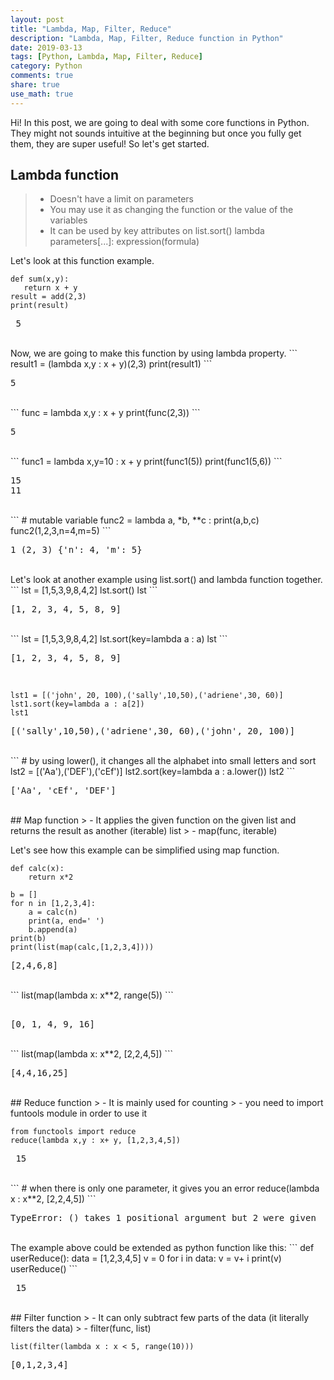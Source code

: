 ```yaml
---
layout: post
title: "Lambda, Map, Filter, Reduce"
description: "Lambda, Map, Filter, Reduce function in Python"
date: 2019-03-13
tags: [Python, Lambda, Map, Filter, Reduce]
category: Python
comments: true
share: true
use_math: true
---
```


Hi! In this post, we are going to deal with some core functions in Python. They might not sounds intuitive at the beginning but once you fully get them, they are super useful! So let's get started.

## Lambda function
> - Doesn't have a limit on parameters
> - You may use it as changing the function or the value of the variables
>  - It can be used by key attributes on list.sort()
>  lambda parameters[...]: expression(formula)

Let's look at this function example.
 ``` 
def sum(x,y):
	return x + y
result = add(2,3)
print(result)
 ```
<pre class="output">
 5 </pre>
<br>
Now, we are going to make this function by using lambda property.
```
result1 = (lambda x,y : x + y)(2,3)
print(result1)
```
<pre class="output">
5 </pre> 
<br>
```
func = lambda x,y : x + y
print(func(2,3))
```
<pre class="output">
5 </pre>
<br>
```
func1 = lambda x,y=10 : x + y
print(func1(5))
print(func1(5,6))
```
<pre class="output">
15
11 </pre>
<br>
```
# mutable variable
func2 = lambda a, *b, **c : print(a,b,c)
func2(1,2,3,n=4,m=5)
```
<pre class="output">
1 (2, 3) {'n': 4, 'm': 5} </pre>
<br>
Let's look at another example using list.sort() and lambda function together.
 ```
lst = [1,5,3,9,8,4,2]
lst.sort()
lst
```
<pre class="output">
[1, 2, 3, 4, 5, 8, 9] </pre>
<br>
```
lst = [1,5,3,9,8,4,2]
lst.sort(key=lambda a : a)
lst
```
<pre class="output">
[1, 2, 3, 4, 5, 8, 9] </pre>
<br>

```
lst1 = [('john', 20, 100),('sally',10,50),('adriene',30, 60)]
lst1.sort(key=lambda a : a[2])
lst1
```
<pre class="output">
[('sally',10,50),('adriene',30, 60),('john', 20, 100)] </pre>
<br>
```
# by using lower(), it changes all the alphabet into small letters and sort
lst2 = [('Aa'),('DEF'),('cEf')]
lst2.sort(key=lambda a : a.lower())
lst2
```
<pre class="output">
['Aa', 'cEf', 'DEF'] </pre>
<br>
## Map function
> - It applies the given function on the given list and returns the result as another (iterable) list
> - map(func, iterable)

Let's see how this example can be simplified using map function.
```
def calc(x):
	return x*2

b = []
for n in [1,2,3,4]:
	a = calc(n)
	print(a, end=' ')
	b.append(a)
print(b)
print(list(map(calc,[1,2,3,4])))
```
<pre class="output">
[2,4,6,8] </pre>
<br>
```
list(map(lambda x: x**2, range(5))
```
<pre class="output"> 
[0, 1, 4, 9, 16] </pre>
<br>
```
list(map(lambda x: x**2, [2,2,4,5])
```
<pre class="output">
[4,4,16,25] </pre>
<br>
## Reduce function
> - It is mainly used for counting
> - you need to import funtools module in order to use it

```
from functools import reduce
reduce(lambda x,y : x+ y, [1,2,3,4,5])
```
<pre class="output"> 15 </pre>
<br>
```
# when there is only one parameter, it gives you an error
reduce(lambda x : x**2, [2,2,4,5])
```
<pre class="output">
TypeError: <lambda>() takes 1 positional argument but 2 were given 
</pre>
<br>
The example above could be extended as python function like this:
```
def userReduce():
	data = [1,2,3,4,5]
	v = 0
	for i in data:
		v = v+ i
	print(v)
userReduce()
```
<pre class="output"> 15 </pre>
<br>
## Filter function
> - It can only subtract few parts of the data (it literally filters the data)
> - filter(func, list)

```
list(filter(lambda x : x < 5, range(10)))
```
<pre class="output">
[0,1,2,3,4] </pre>
